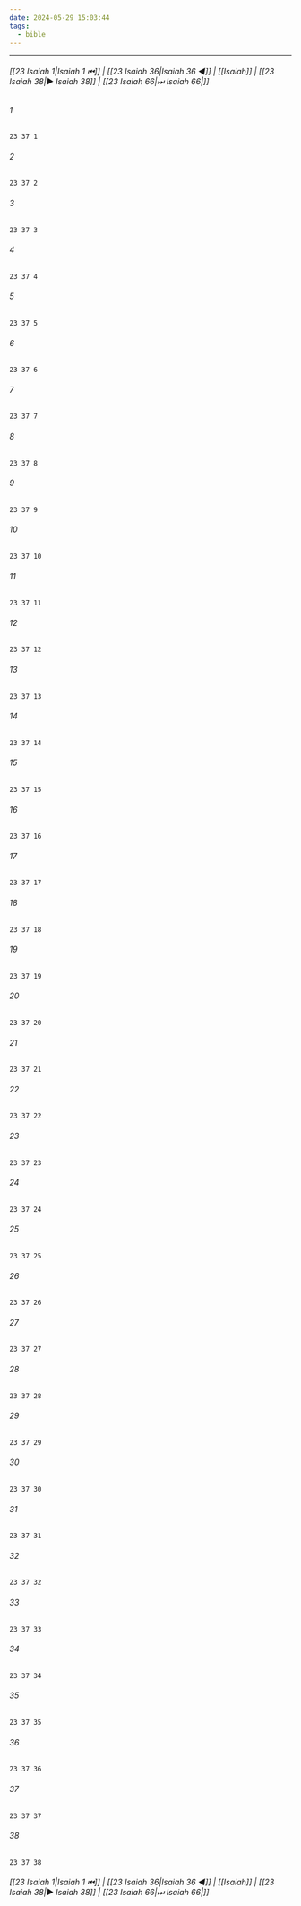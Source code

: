 ```yaml
---
date: 2024-05-29 15:03:44
tags:
  - bible
---
```

___

###### [[23 Isaiah 1|Isaiah 1 ⏮]] | [[23 Isaiah 36|Isaiah 36 ◀]] | [[Isaiah]] | [[23 Isaiah 38|▶ Isaiah 38]] | [[23 Isaiah 66|⏭ Isaiah 66|]]

###### 1
``` verse
23 37 1 
```
###### 2
``` verse
23 37 2 
```
###### 3
``` verse
23 37 3 
```
###### 4
``` verse
23 37 4 
```
###### 5
``` verse
23 37 5 
```
###### 6
``` verse
23 37 6 
```
###### 7
``` verse
23 37 7 
```
###### 8
``` verse
23 37 8 
```
###### 9
``` verse
23 37 9 
```
###### 10
``` verse
23 37 10 
```
###### 11
``` verse
23 37 11 
```
###### 12
``` verse
23 37 12 
```
###### 13
``` verse
23 37 13 
```
###### 14
``` verse
23 37 14 
```
###### 15
``` verse
23 37 15 
```
###### 16
``` verse
23 37 16 
```
###### 17
``` verse
23 37 17 
```
###### 18
``` verse
23 37 18 
```
###### 19
``` verse
23 37 19 
```
###### 20
``` verse
23 37 20 
```
###### 21
``` verse
23 37 21 
```
###### 22
``` verse
23 37 22 
```
###### 23
``` verse
23 37 23 
```
###### 24
``` verse
23 37 24 
```
###### 25
``` verse
23 37 25 
```
###### 26
``` verse
23 37 26 
```
###### 27
``` verse
23 37 27 
```
###### 28
``` verse
23 37 28 
```
###### 29
``` verse
23 37 29 
```
###### 30
``` verse
23 37 30 
```
###### 31
``` verse
23 37 31 
```
###### 32
``` verse
23 37 32 
```
###### 33
``` verse
23 37 33 
```
###### 34
``` verse
23 37 34 
```
###### 35
``` verse
23 37 35 
```
###### 36
``` verse
23 37 36 
```
###### 37
``` verse
23 37 37 
```
###### 38
``` verse
23 37 38 
```

###### [[23 Isaiah 1|Isaiah 1 ⏮]] | [[23 Isaiah 36|Isaiah 36 ◀]] | [[Isaiah]] | [[23 Isaiah 38|▶ Isaiah 38]] | [[23 Isaiah 66|⏭ Isaiah 66|]]

